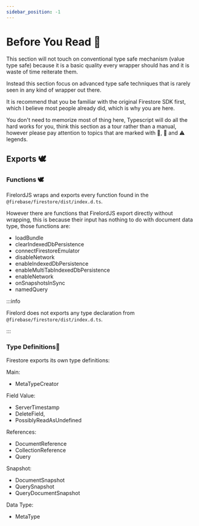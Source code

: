 ```yaml
---
sidebar_position: -1
---
```


# Before You Read 🐤

This section will not touch on conventional type safe mechanism (value type safe) because it is a basic quality every wrapper should has and it is waste of time reiterate them.

Instead this section focus on advanced type safe techniques that is rarely seen in any kind of wrapper out there.

It is recommend that you be familiar with the original Firestore SDK first, which I believe most people already did, which is why you are here.

You don't need to memorize most of thing here, Typescript will do all the hard works for you, think this section as a tour rather than a manual, however please pay attention to topics that are marked with 🦜, 🐧 and ⚠️ legends.

## Exports 🕊️

### Functions 🕊️

FirelordJS wraps and exports every function found in the `@firebase/firestore/dist/index.d.ts`.

However there are functions that FirelordJS export directly without wrapping, this is because their input has nothing to do with document data type, those functions are:

- loadBundle
- clearIndexedDbPersistence
- connectFirestoreEmulator
- disableNetwork
- enableIndexedDbPersistence
- enableMultiTabIndexedDbPersistence
- enableNetwork
- onSnapshotsInSync
- namedQuery

:::info

Firelord does not exports any type declaration from `@firebase/firestore/dist/index.d.ts`.

:::

### Type Definitions🦜

Firestore exports its own type definitions:

Main:

- MetaTypeCreator

Field Value:

- ServerTimestamp
- DeleteField,
- PossiblyReadAsUndefined

References:

- DocumentReference
- CollectionReference
- Query

Snapshot:

- DocumentSnapshot
- QuerySnapshot
- QueryDocumentSnapshot

Data Type:

- MetaType
